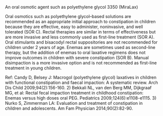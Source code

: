 An oral osmotic agent such as polyethylene glycol 3350 (MiraLax)

Oral osmotics such as polyethylene glycol–based solutions are recommended as an appropriate initial
approach to constipation in children because they are effective, easy to administer, noninvasive, and well
tolerated (SOR C). Rectal therapies are similar in terms of effectiveness but are more invasive and less
commonly used as first-line treatment (SOR A). Oral stimulants and bisacodyl rectal suppositories are not
recommended for children under 2 years of age. Enemas are sometimes used as second-line therapy, but
the addition of enemas to oral laxative regimens does not improve outcomes in children with severe
constipation (SOR B). Manual disimpaction is a more invasive option and is not recommended as first-line
treatment in young children.

Ref: Candy D, Belsey J: Macrogol (polyethylene glycol) laxatives in children with functional constipation and faecal impaction:
A systematic review. Arch Dis Child 2009;94(2):156-160. 2) Bekkali NL, van den Berg MM, Dijkgraaf MG, et al: Rectal
fecal impaction treatment in childhood constipation: Enemas versus high doses oral PEG. Pediatrics
2009;124(6):e1108-e1115. 3) Nurko S, Zimmerman LA: Evaluation and treatment of constipation in children and
adolescents. Am Fam Physician 2014;90(2):82-90.